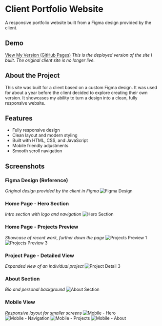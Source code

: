 # Client Portfolio Website

A responsive portfolio website built from a Figma design provided by the client.

## Demo

[View My Version (GitHub Pages)](https://anthphan.github.io/john/)
_This is the deployed version of the site I built. The original client site is no longer live._

## About the Project

This site was built for a client based on a custom Figma design. It was used for about a year before the client decided to explore creating their own version. It showcases my ability to turn a design into a clean, fully responsive website.

## Features

- Fully responsive design
- Clean layout and modern styling
- Built with HTML, CSS, and JavaScript
- Mobile friendly adjustments
- Smooth scroll navigation

## Screenshots

### Figma Design (Reference)

_Original design provided by the client in Figma_
![Figma Design](./images/screenshots/Figma.png)

### Home Page - Hero Section

_Intro section with logo and navigation_
![Hero Section](./images/screenshots/Home-1.png)

### Home Page - Projects Preview

_Showcase of recent work, further down the page_
![Projects Preview 1](./images/screenshots/Home-2.png)
![Projects Preview 3](./images/screenshots/Home-3.png)

### Project Page - Detailed View

_Expanded view of an individual project_
![Project Detail 3](./images/screenshots/Project-3.png)

### About Section

_Bio and personal background_
![About Section](./images/screenshots/About-1.png)

### Mobile View

_Responsive layout for smaller screens_
![Mobile - Hero](./images/screenshots/Mobile-1.png)
![Mobile - Navigation](./images/screenshots/Mobile-2.png)
![Mobile - Projects](./images/screenshots/Mobile-3.png)
![Mobile - About](./images/screenshots/Mobile-About.png)
